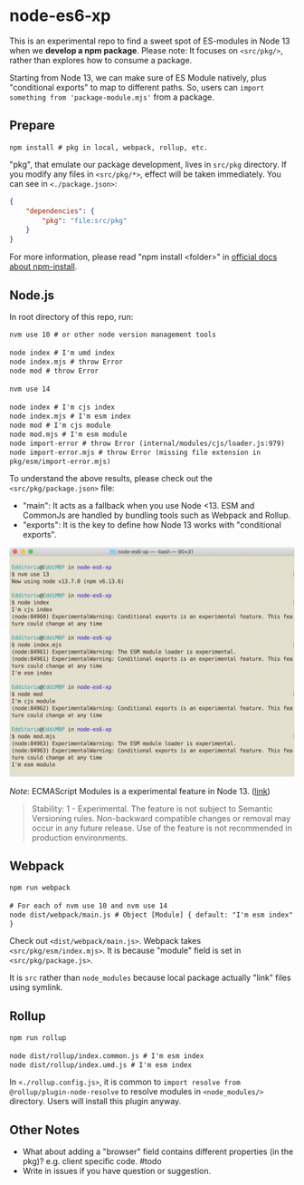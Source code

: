 # node-es6-xp

This is an experimental repo to find a sweet spot of ES-modules in Node 13 when we **develop a npm package**. Please note: It focuses on `<src/pkg/>`, rather than explores how to consume a package.

Starting from Node 13, we can make sure of ES Module natively, plus "conditional exports" to map to different paths. So, users can `import something from 'package-module.mjs'` from a package.

## Prepare

```shell
npm install # pkg in local, webpack, rollup, etc.
```

"pkg", that emulate our package development, lives in `src/pkg` directory. If you modify any files in `<src/pkg/*>`, effect will be taken immediately. You can see in `<./package.json>`:

```json
{
	"dependencies": {
		"pkg": "file:src/pkg"
	}
}
```

For more information, please read "npm install \<folder\>" in [official docs about npm-install][npm_install_doc].

## Node.js

In root directory of this repo, run:

```shell
nvm use 10 # or other node version management tools

node index # I'm umd index
node index.mjs # throw Error
node mod # throw Error

nvm use 14

node index # I'm cjs index
node index.mjs # I'm esm index
node mod # I'm cjs module
node mod.mjs # I'm esm module
node import-error # throw Error (internal/modules/cjs/loader.js:979)
node import-error.mjs # throw Error (missing file extension in pkg/esm/import-error.mjs)
```

To understand the above results, please check out the `<src/pkg/package.json>` file:

- "main": It acts as a fallback when you use Node <13. ESM and CommonJs are handled by bundling tools such as Webpack and Rollup.
- "exports": It is the key to define how Node 13 works with "conditional exports".

![Screenshot of Terminal for experiencing Node 13 ESM conditional exports][screenshot]

*Note*: ECMAScript Modules is a experimental feature in Node 13. ([link][node_esm_doc])

> Stability: 1 - Experimental. The feature is not subject to Semantic Versioning rules. Non-backward compatible changes or removal may occur in any future release. Use of the feature is not recommended in production environments.

## Webpack

```shell
npm run webpack

# For each of nvm use 10 and nvm use 14
node dist/webpack/main.js # Object [Module] { default: "I'm esm index" }
```

Check out `<dist/webpack/main.js>`. Webpack takes `<src/pkg/esm/index.mjs>`. It is because "module" field is set in `<src/pkg/package.js>`.

It is `src` rather than `node_modules` because local package actually "link" files using symlink.

## Rollup

```shell
npm run rollup

node dist/rollup/index.common.js # I'm esm index
node dist/rollup/index.umd.js # I'm esm index
```

In `<./rollup.config.js>`, it is common to `import resolve from @rollup/plugin-node-resolve` to resolve modules in `<node_modules/>` directory. Users will install this plugin anyway.

## Other Notes

- What about adding a "browser" field contains different properties (in the pkg)? e.g. client specific code. \#todo
- Write in issues if you have question or suggestion.


[screenshot]: docs/images/screenshot-terminal-node-13-esm.png

[npm_install_doc]: https://docs.npmjs.com/cli/install
[node_esm_doc]: https://nodejs.org/api/esm.html
